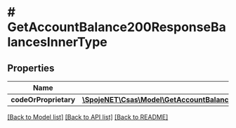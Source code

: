 # # GetAccountBalance200ResponseBalancesInnerType

## Properties

Name | Type | Description | Notes
------------ | ------------- | ------------- | -------------
**codeOrProprietary** | [**\SpojeNET\Csas\Model\GetAccountBalance200ResponseBalancesInnerTypeCodeOrProprietary**](GetAccountBalance200ResponseBalancesInnerTypeCodeOrProprietary.md) |  | [optional]

[[Back to Model list]](../../README.md#models) [[Back to API list]](../../README.md#endpoints) [[Back to README]](../../README.md)
